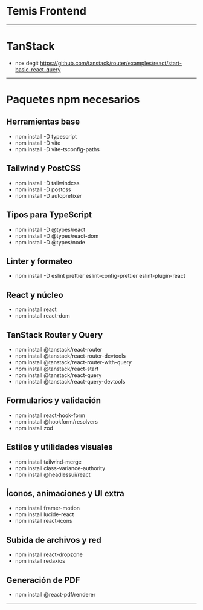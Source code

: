 # Temis Frontend

---

# TanStack

- npx degit https://github.com/tanstack/router/examples/react/start-basic-react-query

---

# Paquetes npm necesarios

## Herramientas base
- npm install -D typescript
- npm install -D vite
- npm install -D vite-tsconfig-paths

## Tailwind y PostCSS
- npm install -D tailwindcss
- npm install -D postcss
- npm install -D autoprefixer

## Tipos para TypeScript
- npm install -D @types/react
- npm install -D @types/react-dom
- npm install -D @types/node

## Linter y formateo
- npm install -D eslint prettier eslint-config-prettier eslint-plugin-react

## React y núcleo
- npm install react
- npm install react-dom

## TanStack Router y Query
- npm install @tanstack/react-router
- npm install @tanstack/react-router-devtools
- npm install @tanstack/react-router-with-query
- npm install @tanstack/react-start
- npm install @tanstack/react-query
- npm install @tanstack/react-query-devtools

## Formularios y validación
- npm install react-hook-form
- npm install @hookform/resolvers
- npm install zod

## Estilos y utilidades visuales
- npm install tailwind-merge
- npm install class-variance-authority
- npm install @headlessui/react

## Íconos, animaciones y UI extra
- npm install framer-motion
- npm install lucide-react
- npm install react-icons

## Subida de archivos y red
- npm install react-dropzone
- npm install redaxios

## Generación de PDF
- npm install @react-pdf/renderer

---
